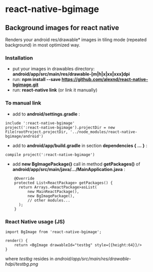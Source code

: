 # react-native-bgimage

## Background images for react native

Renders your android res/drawable* images in tiling mode (repeated background) in most optimized way.

### Installation

- put your images in drawables directory: **android/app/src/main/res/drawable-[m|h|x|xx|xxx]dpi**
- run: **npm install --save https://github.com/alexnd/react-native-bgimage.git**
- run: **react-native link** (or link it manually)

### To manual link

- add to **android/settings.gradle** :
```
include ':react-native-bgimage'
project(':react-native-bgimage').projectDir = new File(rootProject.projectDir, '../node_modules/react-native-bgimage/android')
```

- add to **android/app/build.gradle** in section **dependencies { ... }** :
```
compile project(':react-native-bgimage')
```
- add **new BgImagePackage()** call in method **getPackages()** of **android/app/src/main/java/.../MainApplication.java** :
```
    @Override
    protected List<ReactPackage> getPackages() {
      return Arrays.<ReactPackage>asList(
          new MainReactPackage(),
          new BgImagePackage(),
          // other modules...
      );
    }
```

### React Native usage (JS)
```
import BgImage from 'react-native-bgimage';

render() {
	return <BgImage drawableId="testbg" style={{height:64}}/>
}
```

where *testbg* resides in *android/app/src/main/res/drawable-hdpi/testbg.png*